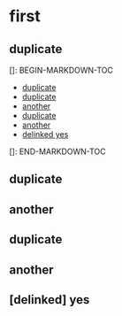 # first
## duplicate

[]: BEGIN-MARKDOWN-TOC
* [duplicate](#duplicate)
* [duplicate](#duplicate-1)
* [another](#another)
* [duplicate](#duplicate-2)
* [another](#another-1)
* [delinked yes](#delinked-yes)

[]: END-MARKDOWN-TOC

## duplicate
## another
## duplicate
## another
## [delinked] yes

